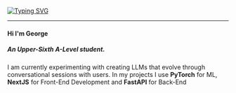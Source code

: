 [![Typing SVG](https://readme-typing-svg.demolab.com?font=Poppins&weight=900&size=30&duration=1000&pause=1000&color=16A7F7&background=0EC9FF00&vCenter=true&multiline=true&random=true&height=100&lines=George+Pullen;Aspiring+AI+Researcher)](https://git.io/typing-svg)
***
#### Hi I'm George
##### An Upper-Sixth A-Level student.
I am currently experimenting with creating LLMs that evolve through conversational sessions with users.
In my projects I use **PyTorch** for ML, **NextJS** for Front-End Development and **FastAPI** for Back-End
